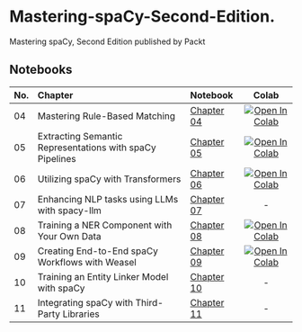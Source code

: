 # Mastering-spaCy-Second-Edition.
Mastering spaCy, Second Edition published by Packt

## Notebooks

|No.| Chapter | Notebook | Colab |
|:--| :-------- | :-------- | :-------: |
|04| Mastering Rule-Based Matching | [Chapter 04](chapter_04/chapter_04.ipynb) | [![Open In Colab](https://colab.research.google.com/assets/colab-badge.svg)](https://colab.research.google.com/github/PacktPublishing/Mastering-spaCy-Second-Edition./blob/main/chapter_04/chapter_04.ipynb) | 
|05| Extracting Semantic Representations with spaCy Pipelines | [Chapter 05](chapter_05/chapter_05.ipynb) | [![Open In Colab](https://colab.research.google.com/assets/colab-badge.svg)](https://colab.research.google.com/github/PacktPublishing/Mastering-spaCy-Second-Edition./blob/main/chapter_05/chapter_05.ipynb) | 
|06| Utilizing spaCy with Transformers | [Chapter 06](chapter_06/chapter_06.ipynb) | [![Open In Colab](https://colab.research.google.com/assets/colab-badge.svg)](https://colab.research.google.com/github/PacktPublishing/Mastering-spaCy-Second-Edition./blob/main/chapter_06/chapter_06.ipynb) | 
|07| Enhancing NLP tasks using LLMs with spacy-llm | [Chapter 07](chapter_07/) | - | 
|08| Training a NER Component with Your Own Data | [Chapter 08](chapter_08/chapter_08.ipynb) | [![Open In Colab](https://colab.research.google.com/assets/colab-badge.svg)](https://colab.research.google.com/github/PacktPublishing/Mastering-spaCy-Second-Edition./blob/main/chapter_08/chapter_08.ipynb) | 
|09| Creating End-to-End spaCy Workflows with Weasel | [Chapter 09](chapter_09/chapter_09.ipynb) | [![Open In Colab](https://colab.research.google.com/assets/colab-badge.svg)](https://colab.research.google.com/github/PacktPublishing/Mastering-spaCy-Second-Edition./blob/main/chapter_09/chapter_09.ipynb) | 
|10| Training an Entity Linker Model with spaCy | [Chapter 10](chapter_10/) | - | 
|11| Integrating spaCy with Third-Party Libraries | [Chapter 11](chapter_11/) | - | 

